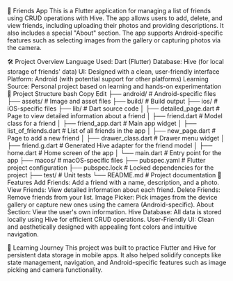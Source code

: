 👫 Friends App
This is a Flutter application for managing a list of friends using CRUD operations with Hive. The app allows users to add, delete, and view friends, including uploading their photos and providing descriptions. It also includes a special "About" section. The app supports Android-specific features such as selecting images from the gallery or capturing photos via the camera.

🛠️ Project Overview
Language Used: Dart (Flutter)
Database: Hive (for local storage of friends' data)
UI: Designed with a clean, user-friendly interface
Platform: Android (with potential support for other platforms)
Learning Source: Personal project based on learning and hands-on experimentation
📂 Project Structure
bash
Copy
Edit
├── android/ # Android-specific files
├── assets/ # Image and asset files
├── build/ # Build output
├── ios/ # iOS-specific files
├── lib/ # Dart source code
│ ├── detailed_page.dart # Page to view detailed information about a friend
│ ├── friend.dart # Model class for a friend
│ ├── friend_app.dart # Main app widget
│ ├── list_of_friends.dart # List of all friends in the app
│ ├── new_page.dart # Page to add a new friend
│ ├── drawer_class.dart # Drawer menu widget
│ ├── friend.g.dart # Generated Hive adapter for the friend model
│ ├── home.dart # Home screen of the app
│ └── main.dart # Entry point for the app
├── macos/ # macOS-specific files
├── pubspec.yaml # Flutter project configuration
├── pubspec.lock # Locked dependencies for the project
├── test/ # Unit tests
└── README.md # Project documentation
🌟 Features
Add Friends: Add a friend with a name, description, and a photo.
View Friends: View detailed information about each friend.
Delete Friends: Remove friends from your list.
Image Picker: Pick images from the device gallery or capture new ones using the camera (Android-specific).
About Section: View the user's own information.
Hive Database: All data is stored locally using Hive for efficient CRUD operations.
User-Friendly UI: Clean and aesthetically designed with appealing font colors and intuitive navigation.

📘 Learning Journey
This project was built to practice Flutter and Hive for persistent data storage in mobile apps. It also helped solidify concepts like state management, navigation, and Android-specific features such as image picking and camera functionality.
